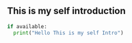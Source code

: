 ## This is my self introduction

```Python
if available:
  print("Hello This is my self Intro")
```
